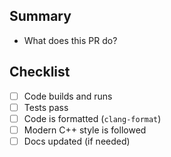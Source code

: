 ## Summary
- What does this PR do?

## Checklist
- [ ] Code builds and runs
- [ ] Tests pass
- [ ] Code is formatted (`clang-format`)
- [ ] Modern C++ style is followed
- [ ] Docs updated (if needed)